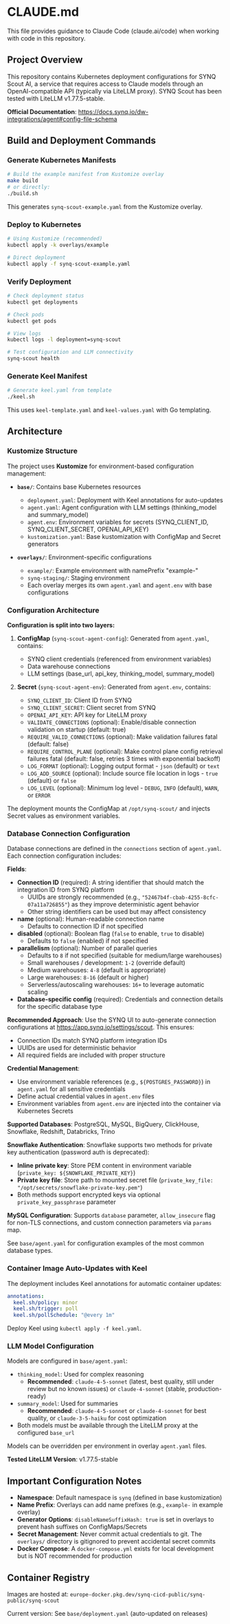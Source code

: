 # CLAUDE.md

This file provides guidance to Claude Code (claude.ai/code) when working with code in this repository.

## Project Overview

This repository contains Kubernetes deployment configurations for SYNQ Scout AI, a service that requires access to Claude models through an OpenAI-compatible API (typically via LiteLLM proxy). SYNQ Scout has been tested with LiteLLM v1.77.5-stable.

**Official Documentation**: https://docs.synq.io/dw-integrations/agent#config-file-schema

## Build and Deployment Commands

### Generate Kubernetes Manifests

```bash
# Build the example manifest from Kustomize overlay
make build
# or directly:
./build.sh
```

This generates `synq-scout-example.yaml` from the Kustomize overlay.

### Deploy to Kubernetes

```bash
# Using Kustomize (recommended)
kubectl apply -k overlays/example

# Direct deployment
kubectl apply -f synq-scout-example.yaml
```

### Verify Deployment

```bash
# Check deployment status
kubectl get deployments

# Check pods
kubectl get pods

# View logs
kubectl logs -l deployment=synq-scout

# Test configuration and LLM connectivity
synq-scout health
```

### Generate Keel Manifest

```bash
# Generate keel.yaml from template
./keel.sh
```

This uses `keel-template.yaml` and `keel-values.yaml` with Go templating.

## Architecture

### Kustomize Structure

The project uses **Kustomize** for environment-based configuration management:

- **`base/`**: Contains base Kubernetes resources
  - `deployment.yaml`: Deployment with Keel annotations for auto-updates
  - `agent.yaml`: Agent configuration with LLM settings (thinking_model and summary_model)
  - `agent.env`: Environment variables for secrets (SYNQ_CLIENT_ID, SYNQ_CLIENT_SECRET, OPENAI_API_KEY)
  - `kustomization.yaml`: Base kustomization with ConfigMap and Secret generators

- **`overlays/`**: Environment-specific configurations
  - `example/`: Example environment with namePrefix "example-"
  - `synq-staging/`: Staging environment
  - Each overlay merges its own `agent.yaml` and `agent.env` with base configurations

### Configuration Architecture

**Configuration is split into two layers:**

1. **ConfigMap** (`synq-scout-agent-config`): Generated from `agent.yaml`, contains:
   - SYNQ client credentials (referenced from environment variables)
   - Data warehouse connections
   - LLM settings (base_url, api_key, thinking_model, summary_model)

2. **Secret** (`synq-scout-agent-env`): Generated from `agent.env`, contains:
   - `SYNQ_CLIENT_ID`: Client ID from SYNQ
   - `SYNQ_CLIENT_SECRET`: Client secret from SYNQ
   - `OPENAI_API_KEY`: API key for LiteLLM proxy
   - `VALIDATE_CONNECTIONS` (optional): Enable/disable connection validation on startup (default: true)
   - `REQUIRE_VALID_CONNECTIONS` (optional): Make validation failures fatal (default: false)
   - `REQUIRE_CONTROL_PLANE` (optional): Make control plane config retrieval failures fatal (default: false, retries 3 times with exponential backoff)
   - `LOG_FORMAT` (optional): Logging output format - `json` (default) or `text`
   - `LOG_ADD_SOURCE` (optional): Include source file location in logs - `true` (default) or `false`
   - `LOG_LEVEL` (optional): Minimum log level - `DEBUG`, `INFO` (default), `WARN`, or `ERROR`

The deployment mounts the ConfigMap at `/opt/synq-scout/` and injects Secret values as environment variables.

### Database Connection Configuration

Database connections are defined in the `connections` section of `agent.yaml`. Each connection configuration includes:

**Fields**:
- **Connection ID** (required): A string identifier that should match the integration ID from SYNQ platform
  - UUIDs are strongly recommended (e.g., `"52467b4f-cbab-4255-8cfc-07a11a726855"`) as they improve deterministic agent behavior
  - Other string identifiers can be used but may affect consistency
- **name** (optional): Human-readable connection name
  - Defaults to connection ID if not specified
- **disabled** (optional): Boolean flag (`false` to enable, `true` to disable)
  - Defaults to `false` (enabled) if not specified
- **parallelism** (optional): Number of parallel queries
  - Defaults to `8` if not specified (suitable for medium/large warehouses)
  - Small warehouses / development: `1-2` (override default)
  - Medium warehouses: `4-8` (default is appropriate)
  - Large warehouses: `8-16` (default or higher)
  - Serverless/autoscaling warehouses: `16+` to leverage automatic scaling
- **Database-specific config** (required): Credentials and connection details for the specific database type

**Recommended Approach**: Use the SYNQ UI to auto-generate connection configurations at https://app.synq.io/settings/scout. This ensures:
- Connection IDs match SYNQ platform integration IDs
- UUIDs are used for deterministic behavior
- All required fields are included with proper structure

**Credential Management**:
- Use environment variable references (e.g., `${POSTGRES_PASSWORD}`) in `agent.yaml` for all sensitive credentials
- Define actual credential values in `agent.env` files
- Environment variables from `agent.env` are injected into the container via Kubernetes Secrets

**Supported Databases**: PostgreSQL, MySQL, BigQuery, ClickHouse, Snowflake, Redshift, Databricks, Trino

**Snowflake Authentication**: Snowflake supports two methods for private key authentication (password auth is deprecated):
- **Inline private key**: Store PEM content in environment variable (`private_key: ${SNOWFLAKE_PRIVATE_KEY}`)
- **Private key file**: Store path to mounted secret file (`private_key_file: "/opt/secrets/snowflake-private-key.pem"`)
- Both methods support encrypted keys via optional `private_key_passphrase` parameter

**MySQL Configuration**: Supports `database` parameter, `allow_insecure` flag for non-TLS connections, and custom connection parameters via `params` map.

See `base/agent.yaml` for configuration examples of the most common database types.

### Container Image Auto-Updates with Keel

The deployment includes Keel annotations for automatic container updates:

```yaml
annotations:
  keel.sh/policy: minor
  keel.sh/trigger: poll
  keel.sh/pollSchedule: "@every 1m"
```

Deploy Keel using `kubectl apply -f keel.yaml`.

### LLM Model Configuration

Models are configured in `base/agent.yaml`:
- `thinking_model`: Used for complex reasoning
  - **Recommended**: `claude-4-5-sonnet` (latest, best quality, still under review but no known issues) or `claude-4-sonnet` (stable, production-ready)
- `summary_model`: Used for summaries
  - **Recommended**: `claude-4-5-sonnet` or `claude-4-sonnet` for best quality, or `claude-3-5-haiku` for cost optimization
- Both models must be available through the LiteLLM proxy at the configured `base_url`

Models can be overridden per environment in overlay `agent.yaml` files.

**Tested LiteLLM Version**: v1.77.5-stable

## Important Configuration Notes

- **Namespace**: Default namespace is `synq` (defined in base kustomization)
- **Name Prefix**: Overlays can add name prefixes (e.g., `example-` in example overlay)
- **Generator Options**: `disableNameSuffixHash: true` is set in overlays to prevent hash suffixes on ConfigMaps/Secrets
- **Secret Management**: Never commit actual credentials to git. The `overlays/` directory is gitignored to prevent accidental secret commits
- **Docker Compose**: A `docker-compose.yml` exists for local development but is NOT recommended for production

## Container Registry

Images are hosted at: `europe-docker.pkg.dev/synq-cicd-public/synq-public/synq-scout`

Current version: See `base/deployment.yaml` (auto-updated on releases)
